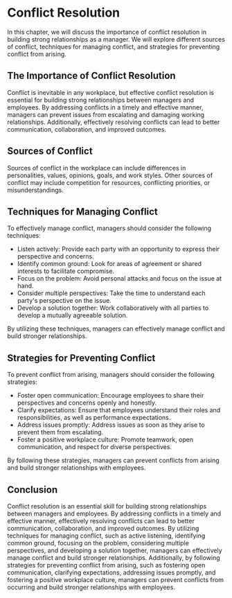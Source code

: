 Conflict Resolution
=============================================================

In this chapter, we will discuss the importance of conflict resolution in building strong relationships as a manager. We will explore different sources of conflict, techniques for managing conflict, and strategies for preventing conflict from arising.

The Importance of Conflict Resolution
-------------------------------------

Conflict is inevitable in any workplace, but effective conflict resolution is essential for building strong relationships between managers and employees. By addressing conflicts in a timely and effective manner, managers can prevent issues from escalating and damaging working relationships. Additionally, effectively resolving conflicts can lead to better communication, collaboration, and improved outcomes.

Sources of Conflict
-------------------

Sources of conflict in the workplace can include differences in personalities, values, opinions, goals, and work styles. Other sources of conflict may include competition for resources, conflicting priorities, or misunderstandings.

Techniques for Managing Conflict
--------------------------------

To effectively manage conflict, managers should consider the following techniques:

* Listen actively: Provide each party with an opportunity to express their perspective and concerns.
* Identify common ground: Look for areas of agreement or shared interests to facilitate compromise.
* Focus on the problem: Avoid personal attacks and focus on the issue at hand.
* Consider multiple perspectives: Take the time to understand each party's perspective on the issue.
* Develop a solution together: Work collaboratively with all parties to develop a mutually agreeable solution.

By utilizing these techniques, managers can effectively manage conflict and build stronger relationships.

Strategies for Preventing Conflict
----------------------------------

To prevent conflict from arising, managers should consider the following strategies:

* Foster open communication: Encourage employees to share their perspectives and concerns openly and honestly.
* Clarify expectations: Ensure that employees understand their roles and responsibilities, as well as performance expectations.
* Address issues promptly: Address issues as soon as they arise to prevent them from escalating.
* Foster a positive workplace culture: Promote teamwork, open communication, and respect for diverse perspectives.

By following these strategies, managers can prevent conflicts from arising and build stronger relationships with employees.

Conclusion
----------

Conflict resolution is an essential skill for building strong relationships between managers and employees. By addressing conflicts in a timely and effective manner, effectively resolving conflicts can lead to better communication, collaboration, and improved outcomes. By utilizing techniques for managing conflict, such as active listening, identifying common ground, focusing on the problem, considering multiple perspectives, and developing a solution together, managers can effectively manage conflict and build stronger relationships. Additionally, by following strategies for preventing conflict from arising, such as fostering open communication, clarifying expectations, addressing issues promptly, and fostering a positive workplace culture, managers can prevent conflicts from occurring and build stronger relationships with employees.
